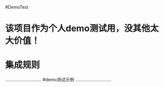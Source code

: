 
#DemoTest

该项目作为个人demo测试用，没其他太大价值！
=======

# 集成规则

.............................
#demo测试示例
.............................
